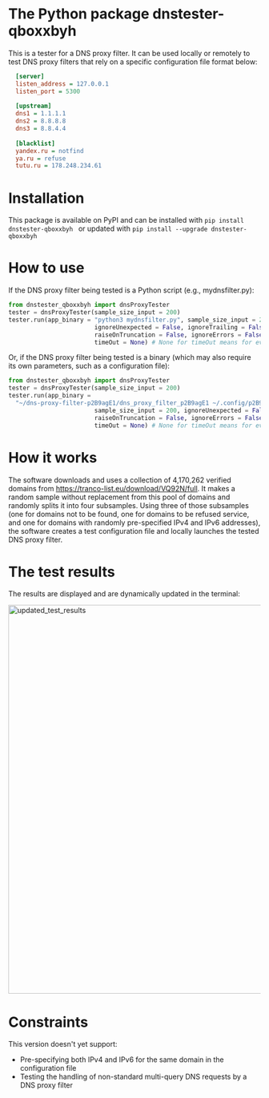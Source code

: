 # The Python package dnstester-qboxxbyh
This is a tester for a DNS proxy filter. It can be used locally or remotely to test DNS proxy filters that rely on a specific configuration file format below:
```ini
  [server]
  listen_address = 127.0.0.1
  listen_port = 5300
                    
  [upstream]
  dns1 = 1.1.1.1
  dns2 = 8.8.8.8
  dns3 = 8.8.4.4
                    
  [blacklist]
  yandex.ru = notfind
  ya.ru = refuse
  tutu.ru = 178.248.234.61
```

# Installation

This package is available on PyPI and can be installed with ```pip install dnstester-qboxxbyh ``` or updated with ```pip install --upgrade dnstester-qboxxbyh ```

# How to use

If the DNS proxy filter being tested is a Python script (e.g., mydnsfilter.py): 
```python
from dnstester_qboxxbyh import dnsProxyTester
tester = dnsProxyTester(sample_size_input = 200)
tester.run(app_binary = "python3 mydnsfilter.py", sample_size_input = 200,
                        ignoreUnexpected = False, ignoreTrailing = False,
                        raiseOnTruncation = False, ignoreErrors = False,
                        timeOut = None) # None for timeOut means for ever
```

Or, if the DNS proxy filter being tested is a binary (which may also require its own parameters, such as a configuration file):

```python
from dnstester_qboxxbyh import dnsProxyTester
tester = dnsProxyTester(sample_size_input = 200)
tester.run(app_binary =
  "~/dns-proxy-filter-p2B9agE1/dns_proxy_filter_p2B9agE1 ~/.config/p2B9agE1/dns-proxy-p2B9agE1.conf",
                        sample_size_input = 200, ignoreUnexpected = False, ignoreTrailing = False, cores = 16,
                        raiseOnTruncation = False, ignoreErrors = False,
                        timeOut = None) # None for timeOut means for ever
```

# How it works

The software downloads and uses a collection of 4,170,262 verified domains from https://tranco-list.eu/download/VQ92N/full. It makes a random sample without replacement from this pool of domains and randomly splits it into four subsamples. Using three of those subsamples (one for domains not to be found, one for domains to be refused service, and one for domains with randomly pre-specified IPv4 and IPv6 addresses), the software creates a test configuration file and locally launches the tested DNS proxy filter.

# The test results

The results are displayed and are dynamically updated in the terminal:

<img width="579" height="776" alt="updated_test_results" src="https://github.com/user-attachments/assets/99646274-c56a-433d-abdb-cf13241a3aa3" />


# Constraints

This version doesn't yet support:
* Pre-specifying both IPv4 and IPv6 for the same domain in the configuration file
* Testing the handling of non-standard multi-query DNS requests by a DNS proxy filter
